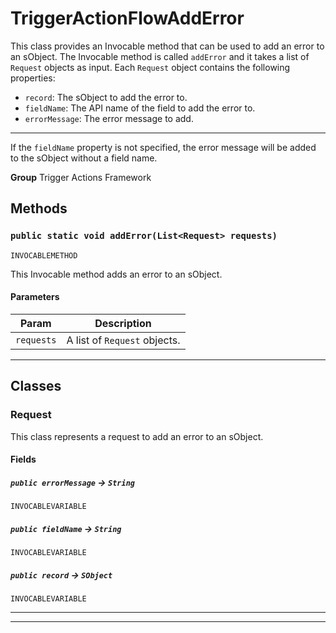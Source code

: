# TriggerActionFlowAddError

This class provides an Invocable method that can be used to add an error to an sObject.
The Invocable method is called `addError` and it takes a list of `Request` objects as input.
Each `Request` object contains the following properties:
- `record`: The sObject to add the error to.
- `fieldName`: The API name of the field to add the error to.
- `errorMessage`: The error message to add.
---
If the `fieldName` property is not specified, the error message will be added to the sObject without a field name.


**Group** Trigger Actions Framework

## Methods
### `public static void addError(List<Request> requests)`

`INVOCABLEMETHOD`

This Invocable method adds an error to an sObject.

#### Parameters

|Param|Description|
|---|---|
|`requests`|A list of `Request` objects.|

---
## Classes
### Request

This class represents a request to add an error to an sObject.

#### Fields

##### `public errorMessage` → `String`

`INVOCABLEVARIABLE` 

##### `public fieldName` → `String`

`INVOCABLEVARIABLE` 

##### `public record` → `SObject`

`INVOCABLEVARIABLE` 

---

---
